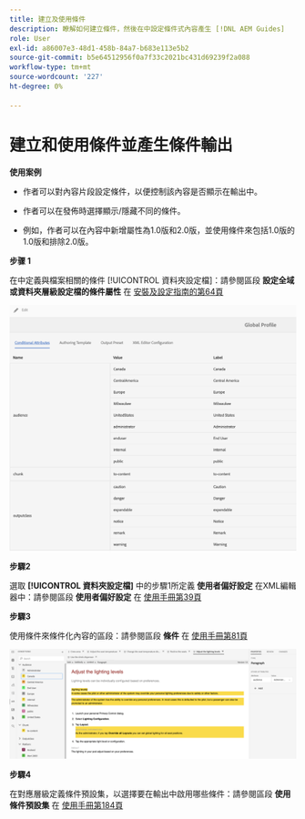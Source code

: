```yaml
---
title: 建立及使用條件
description: 瞭解如何建立條件，然後在中設定條件式內容產生 [!DNL AEM Guides]
role: User
exl-id: a86007e3-48d1-458b-84a7-b683e113e5b2
source-git-commit: b5e64512956f0a7f33c2021bc431d69239f2a088
workflow-type: tm+mt
source-wordcount: '227'
ht-degree: 0%

---
```


# 建立和使用條件並產生條件輸出

**使用案例**

* 作者可以對內容片段設定條件，以便控制該內容是否顯示在輸出中。

* 作者可以在發佈時選擇顯示/隱藏不同的條件。

* 例如，作者可以在內容中新增屬性為1.0版和2.0版，並使用條件來包括1.0版的1.0版和排除2.0版。

**步骤 1**

在中定義與檔案相關的條件 [!UICONTROL 資料夾設定檔]：請參閱區段 **設定全域或資料夾層級設定檔的條件屬性** 在 [安裝及設定指南的第64頁](https://helpx.adobe.com/content/dam/help/en/xml-documentation-solution/3-8/XML-Documentation-for-Adobe-Experience-Manager_Installation-Configuration-Guide_EN.pdf)

![在資料夾設定檔中設定條件](assets/conditions-in-profiles.png)

**步驟2**

選取 **[!UICONTROL 資料夾設定檔]** 中的步驟1所定義 **使用者偏好設定** 在XML編輯器中：請參閱區段 **使用者偏好設定** 在 [使用手冊第39頁](https://helpx.adobe.com/content/dam/help/en/xml-documentation-solution/3-8/XML-Documentation-for-Adobe-Experience-Manager_User-Guide_EN.pdf)


**步驟3**

使用條件來條件化內容的區段：請參閱區段 **條件** 在 [使用手冊第81頁](https://helpx.adobe.com/content/dam/help/en/xml-documentation-solution/3-8/XML-Documentation-for-Adobe-Experience-Manager_User-Guide_EN.pdf)

![在網頁編輯器中使用條件](assets/conditions-in-web-editor.png)

**步驟4**

在對應層級定義條件預設集，以選擇要在輸出中啟用哪些條件：請參閱區段 **使用條件預設集** 在 [使用手冊第184頁](https://helpx.adobe.com/content/dam/help/en/xml-documentation-solution/3-8/XML-Documentation-for-Adobe-Experience-Manager_User-Guide_EN.pdf)
